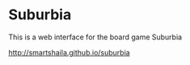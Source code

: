 Suburbia
========

This is a web interface for the board game Suburbia

http://smartshaila.github.io/suburbia
